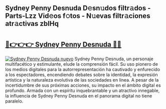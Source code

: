 ## Sydney Penny Desnuda D𝚎sn𝚞dos filtr𝚊dos - Parts-Lzz Vid𝚎os f𝚘tos - N𝚞evas filtr𝚊ciones atr𝚊ctivas zblHq

# <h2><a href="http://mb9ggiz.tromn.icu/?c=Sydney+Penny+Desnuda">🔗👉👉👉 Sydney Penny Desnuda 🔗🔗</a></h2>

[![Sydney Penny Desnuda nuevo](https://i.imgur.com/pEAQMta.gif)](http://mb9ggiz.tromn.icu/?c=Sydney+Penny+Desnuda)
Sydney Penny Desnuda, un personaje multifacético y estimulante, elude la comprensión fácil. Su uso pionero de los medios digitales para la autorrepresentación ha cautivado y enfurecido a los espectadores, encendiendo debates sobre la identidad, la expresión artística y la naturaleza evolutiva de las sociedades en línea. A pesar de la incertidumbre de sus próximas acciones, su impacto en el ámbito digital es profundo. Armada con un espíritu inquebrantable y un atractivo innegable, la influencia de Sydney Penny Desnuda en el panorama digital no tiene paralelo.
